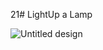 21# LightUp a Lamp  

![Untitled design](https://github.com/Rupali1407/Html-and-Css-Projects/assets/123893797/f8538c20-8854-461c-9b32-95608f0f3eab)
